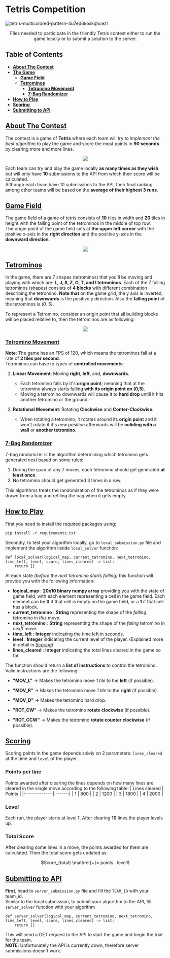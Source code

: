 # __Tetris Competition__
![tetris-multicolored-pattern-4u7ed6koskqhcez1](https://user-images.githubusercontent.com/77892920/236696126-7109c136-e7a8-491e-aa3f-3e95ac2f6bf4.jpg)<br>
<p align= "center">Files needed to participate in the friendly Tetris contest either to run the game locally or to submit a solution to the server.</p>

## __Table of Contents__
* __[About The Contest](#about-the-contest)__
* __[The Game](#the-game)__
  - __[Game Field](#game-field)__
  - __[Tetrominos](#tetrominos)__
    + __[Tetromino Movement](#tetromino-movement)__
    + __[7-Bag Randomizer](#7-bag-randomizer)__
* __[How to Play](#how-to-play)__
* __[Scoring](#scoring)__
* __[Submitting to API](#submitting-to-api)__
## __[About The Contest](#about-the-contest)__
The contest is a game of **Tetris** where each team will try to *implement the best algorithm* to play the game and score the most points in **90 seconds** by clearing more and more lines.

<p align=center> <img src="https://user-images.githubusercontent.com/77892920/236681580-946a45b8-54d2-49a9-80f6-5d39b1529ad3.png"> </p>

Each team can try and play the game locally **as many times as they wish** but will only have **10** submissions to the API from which their score will be calculated.<br>
Although each team have 10 submissions to the API, their final ranking among other teams will be based on the **average of their highest 3 runs**.
## [Game Field](#game-field)
The game field of a game of tetris consists of **10** tiles in width and **20** tiles in height with the falling point of the tetrominos in the middle of top row.<br>
The origin point of the game field sets at **the upper left corner** with the positive x-axis in the **right direction** and the positive y-axis in the **downward direction**.

<p align= "center"><img src = "https://user-images.githubusercontent.com/77892920/236684174-62a63fc2-083f-490f-83ca-b54bb7a2165c.png"></p>

## [Tetrominos](#tetrominos)
In the game, there are 7 shapes (tetrominos) that you'll be moving and playing with which are: **L, J, S, Z, O, T, and I tetrominos**. Each of the 7 falling tetrominos (shapes) consists of **4 blocks** with different combination describing the tetromino.
**Note that** on the game grid, the y axis is inverted, meaning that **downwards** is the positive y direction. Also the **falling point** of the tetrominos is *(0, 5)*. 

To represent a Tetromino, consider an origin point that all building blocks will be placed relative to, then the tetrominos are as following:<br>
<p align= "center"><img src = "https://user-images.githubusercontent.com/77892920/236688970-261ba5e1-1379-4c1b-8eeb-bf927352c423.png"> </p>

### __[Tetromino Movement](#tetromino-movement)__
**Note**: The game has an FPS of 120, which means the tetrominos fall at a rate of **2 tiles per second**.<br>
Tetrominos can have to types of **controlled movements**:<br>
1. **Linear Movement**: Moving **right**, **left**, and, **downwards**. <br>

    * Each tetromino falls by it's **origin point**; meaning that at the tetromino always starts falling **with its origin point on (0,5)**.
    * Moving a tetromino downwards will cause it to **hard drop** untill it hits another tetromino or the ground.
2. **Rotational Movement**: Rotating **Clockwise** and **Conter-Clockwise**. <br>

    * When rotating a tetromino, it rotates around its **origin point** and it won't rotate if it's *new position* afterwards will be **coliding with a wall** or **another tetromino**.
    
### __[7-Bag Randomizer](#7-bag-randomizer)__
7-bag randomizer is the algorithm determining which tetromino gets generated next based on some rules:<br>
  
  1. During the span of any 7 moves, each tetromino should get generated **at least once**.
  2. No tetromino should get generated 3 times in a row.<br>
  
This algorithms treats the randomization of the tetrominos as if they were drawn from a bag and refiling the bag when it gets empty.

## __[How to Play](#how-to-play)__
First you need to install the required packages using:
```Python3
pip install -r requirements.txt
```
Secondly, to test your algorithm locally, go to `local_submission.py` file and implement the algorithm inside `local_solver` function:
```Python3
def local_solver(logical_map, current_tetromino, next_tetromino, time_left, level, score, lines_cleared) -> list:
    return []
```
At each state *(before the next tetromino starts falling)* this function will provide you with the following information:

  * **logical_map** : **20x10 binary numpy array** providing you with the state of game field, with each element representing a cell in the game field. Each element can be **0** if that cell is empty on the game field, or a **1** if that cell has a block.
  * **current_tetromino** : **String** representing the shape of the *falling* tetromino in *this* move.
  * **next_tetromino** : **String** representing the shape of the *faling* tetromino in *nex|t* move.
  * **time_left** : **Integer** indicating the time left in seconds.
  * **level** : **Integer** indicating the current level of the player. (Explained more in detail in *[Scoring](#scoring)*)
  * **lines_cleared** : **Integer** indicating the total lines cleared in the game so far.
  
The function should return a **list of instructions** to control the tetromino. Valid instructions are the following:
  - **"MOV_L"** → Makes the tetromino move *1 tile* to the **left** (if possible).
  - **"MOV_R"** → Makes the tetromino move *1 tile* to the **right** (if possible).
  - **"MOV_D"** → Makes the tetromino hard drop.
  
  - **"ROT_CW"** → Makes the tetromino **rotate clockwise** (if possible).
  - **"ROT_CCW"** → Makes the tetromino **rotate counter clockwise** (if possible).

## __[Scoring](#scoring)__
Scoring points in the game depends solely on 2 parameters: `lines_cleared` at the time and `level` of the player.<br>
### Points per line
Points awarded after clearing the lines depends on how many lines are cleared in the single move according to the following table:
| Lines cleared | Points |
|:-------------:|:------:|
| 1             |   800  |
| 2             |  1200  |
| 3             |  1800  |
| 4             |  2000  |
### Level
Each run, the player starts at level **1**. After clearing **10** lines the player levels up.
### Total Score
After clearing some lines in a move, the points awarded for them are calculated. Then the total score gets updated as:

<p align="center"> $Score_{total} \mathrel{+}= points . level$ </p>

## __[Submitting to API](#submitting-to-api)__
**First**, head to `server_submission.py` file and fill the `TEAM_ID` with your team_id. <br>
Similar to the local submission, to submit your algorithm to the API, fill `server_solver` function with your algorithm
```Python3
def server_solver(logical_map, current_tetromino, next_tetromino, time_left, level, score, lines_cleared) -> list:
    return []
```
This will send a GET request to the API to start the game and begin the trial for the team.<br>
**NOTE**: Unfortunately the API is currently down, therefore server submissions doesn't work.
